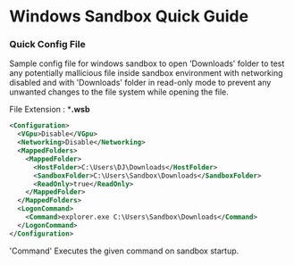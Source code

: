 # Windows Sandbox Quick Guide




### Quick Config File

Sample config file for windows sandbox to open 'Downloads' folder to test any potentially mallicious file inside sandbox environment with networking disabled and with 'Downloads' folder in read-only mode to prevent any unwanted changes to the file system while opening the file.

File Extension :  ***.wsb**

```xml
<Configuration>
  <VGpu>Disable</VGpu>
  <Networking>Disable</Networking>
  <MappedFolders>
    <MappedFolder>
      <HostFolder>C:\Users\DJ\Downloads</HostFolder>
      <SandboxFolder>C:\Users\Sandbox\Downloads</SandboxFolder>
      <ReadOnly>true</ReadOnly>
    </MappedFolder>
  </MappedFolders>
  <LogonCommand>
    <Command>explorer.exe C:\Users\Sandbox\Downloads</Command>
  </LogonCommand>
</Configuration>
```


'Command' Executes the given command on sandbox startup. 
